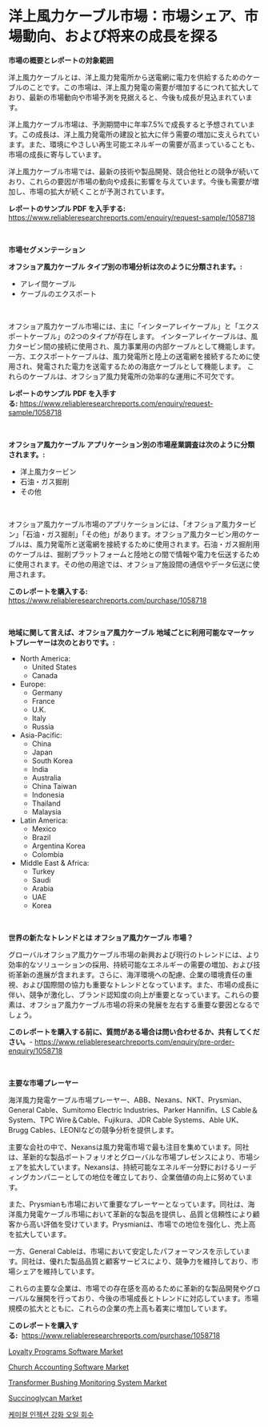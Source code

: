 <p><h1>洋上風力ケーブル市場：市場シェア、市場動向、および将来の成長を探る</h1></p><p><strong>市場の概要とレポートの対象範囲</strong></p>
<p><p>洋上風力ケーブルとは、洋上風力発電所から送電網に電力を供給するためのケーブルのことです。この市場は、洋上風力発電の需要が増加するにつれて拡大しており、最新の市場動向や市場予測を見据えると、今後も成長が見込まれています。</p><p>洋上風力ケーブル市場は、予測期間中に年率7.5%で成長すると予想されています。この成長は、洋上風力発電所の建設と拡大に伴う需要の増加に支えられています。また、環境にやさしい再生可能エネルギーの需要が高まっていることも、市場の成長に寄与しています。</p><p>洋上風力ケーブル市場では、最新の技術や製品開発、競合他社との競争が続いており、これらの要因が市場の動向や成長に影響を与えています。今後も需要が増加し、市場の拡大が続くことが予測されています。</p></p>
<p><strong>レポートのサンプル PDF を入手する:</strong> <a href="https://www.reliableresearchreports.com/enquiry/request-sample/1058718">https://www.reliableresearchreports.com/enquiry/request-sample/1058718</a></p>
<p>&nbsp;</p>
<p><strong>市場セグメンテーション</strong></p>
<p><strong>オフショア風力ケーブル タイプ別の市場分析は次のように分類されます。:</strong></p>
<p><ul><li>アレイ間ケーブル</li><li>ケーブルのエクスポート</li></ul></p>
<p>&nbsp;</p>
<p><p>オフショア風力ケーブル市場には、主に「インターアレイケーブル」と「エクスポートケーブル」の2つのタイプが存在します。 インターアレイケーブルは、風力タービン間の接続に使用され、風力事業用の内部ケーブルとして機能します。 一方、エクスポートケーブルは、風力発電所と陸上の送電網を接続するために使用され、発電された電力を送電するための海底ケーブルとして機能します。 これらのケーブルは、オフショア風力発電所の効率的な運用に不可欠です。</p></p>
<p><strong>レポートのサンプル PDF を入手する:</strong>&nbsp;<a href="https://www.reliableresearchreports.com/enquiry/request-sample/1058718">https://www.reliableresearchreports.com/enquiry/request-sample/1058718</a></p>
<p>&nbsp;</p>
<p><strong> オフショア風力ケーブル アプリケーション別の市場産業調査は次のように分類されます。:</strong></p>
<p><ul><li>洋上風力タービン</li><li>石油・ガス掘削</li><li>その他</li></ul></p>
<p>&nbsp;</p>
<p><p>オフショア風力ケーブル市場のアプリケーションには、「オフショア風力タービン」「石油・ガス掘削」「その他」があります。オフショア風力タービン用のケーブルは、風力発電所と送電網を接続するために使用されます。石油・ガス掘削用のケーブルは、掘削プラットフォームと陸地との間で情報や電力を伝送するために使用されます。その他の用途では、オフショア施設間の通信やデータ伝送に使用されます。</p></p>
<p><strong>このレポートを購入する:</strong>&nbsp; <a href="https://www.reliableresearchreports.com/purchase/1058718">https://www.reliableresearchreports.com/purchase/1058718</a></p>
<p>&nbsp;</p>
<p><strong>地域に関して言えば、オフショア風力ケーブル 地域ごとに利用可能なマーケットプレーヤーは次のとおりです。:</strong></p>
<p><ul>
    <li>
        North America:
        <ul>
            <li>United States</li>
            <li>Canada</li>
        </ul>
    </li>
    <li>
        Europe:
        <ul>
            <li>Germany</li>
            <li>France</li>
            <li>U.K.</li>
            <li>Italy</li>
            <li>Russia</li>
        </ul>
    </li>
    <li>
        Asia-Pacific:
        <ul>
            <li>China</li>
            <li>Japan</li>
            <li>South Korea</li>
            <li>India</li>
            <li>Australia</li>
            <li>China Taiwan</li>
            <li>Indonesia</li>
            <li>Thailand</li>
            <li>Malaysia</li>
        </ul>
    </li>
    <li>
        Latin America:
        <ul>
            <li>Mexico</li>
            <li>Brazil</li>
            <li>Argentina Korea</li>
            <li>Colombia</li>
        </ul>
    </li>
    <li>
        Middle East & Africa:
        <ul>
            <li>Turkey</li>
            <li>Saudi</li>
            <li>Arabia</li>
            <li>UAE</li>
            <li>Korea</li>
        </ul>
    </li>
    </ul></p>
<p>&nbsp;</p>
<p><strong>世界の新たなトレンドとは オフショア風力ケーブル 市場？</strong></p>
<p><p>グローバルオフショア風力ケーブル市場の新興および現行のトレンドには、より効率的なソリューションの採用、持続可能なエネルギーの需要の増加、および技術革新の進展が含まれます。さらに、海洋環境への配慮、企業の環境責任の重視、および国際間の協力も重要なトレンドとなっています。また、市場の成長に伴い、競争が激化し、ブランド認知度の向上が重要となっています。これらの要素は、オフショア風力ケーブル市場の将来の発展を左右する重要な要因となるでしょう。</p></p>
<p><strong>このレポートを購入する前に、質問がある場合は問い合わせるか、共有してください。</strong>- <a href="https://www.reliableresearchreports.com/enquiry/pre-order-enquiry/1058718">https://www.reliableresearchreports.com/enquiry/pre-order-enquiry/1058718</a></p>
<p>&nbsp;</p>
<p><strong>主要な市場プレーヤー</strong></p>
<p><p>海洋風力発電ケーブル市場プレーヤー、ABB、Nexans、NKT、Prysmian、General Cable、Sumitomo Electric Industries、Parker Hannifin、LS Cable＆System、TPC Wire＆Cable、Fujikura、JDR Cable Systems、Able UK、Brugg Cables、LEONIなどの競争分析を提供します。</p><p>主要な会社の中で、Nexansは風力発電市場で最も注目を集めています。同社は、革新的な製品ポートフォリオとグローバルな市場プレゼンスにより、市場シェアを拡大しています。Nexansは、持続可能なエネルギー分野におけるリーディングカンパニーとしての地位を確立しており、企業価値の向上に努めています。</p><p>また、Prysmianも市場において重要なプレーヤーとなっています。同社は、海洋風力発電ケーブル市場において革新的な製品を提供し、品質と信頼性により顧客から高い評価を受けています。Prysmianは、市場での地位を強化し、売上高を拡大しています。</p><p>一方、General Cableは、市場において安定したパフォーマンスを示しています。同社は、優れた製品品質と顧客サービスにより、競争力を維持しており、市場シェアを維持しています。</p><p>これらの主要な企業は、市場での存在感を高めるために革新的な製品開発やグローバルな展開を行っており、今後の市場成長とトレンドに対応しています。市場規模の拡大とともに、これらの企業の売上高も着実に増加しています。</p></p>
<p><strong>このレポートを購入する:</strong>&nbsp;&nbsp;<a href="https://www.reliableresearchreports.com/purchase/1058718">https://www.reliableresearchreports.com/purchase/1058718</a></p>
<p><p><a href="https://issuu.com/reportprime-2/docs/loyalty-programs-software-market-size-2030.pptx">Loyalty Programs Software Market</a></p><p><a href="https://issuu.com/reportprime-2/docs/church-accounting-software-market-size-2030.pptx">Church Accounting Software Market</a></p><p><a href="https://cautious-neon-760.notion.site/Transformer-Bushing-Monitoring-System-Market-Size-Share-Trends-Analysis-Report-By-Application-Re-70fbb150ce9a440b91998e6806f15aa7">Transformer Bushing Monitoring System Market</a></p><p><a href="https://github.com/RichRobinson5/Market-Research-Report-List-4/blob/main/succinoglycan-market.md">Succinoglycan Market</a></p><p><a href="https://github.com/sougarounis/Market-Research-Report-List-2/blob/main/5434597190646.md">케미컬 인젝션 강화 오일 회수</a></p></p>